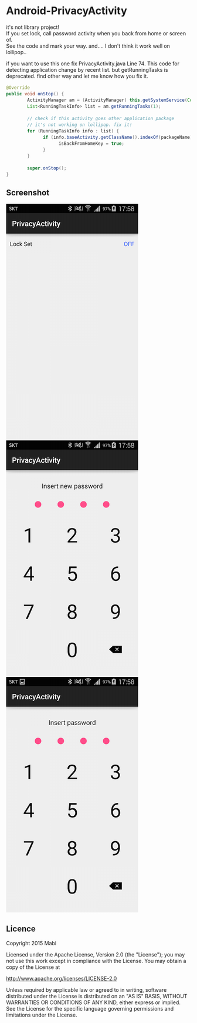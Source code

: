 # Android-PrivacyActivity
it's not library project!<br/>
If you set lock, call password activity when you back from home or screen of.<br/>
See the code and mark your way. and.... I don't think it work well on lollipop..

if you want to use this one fix PrivacyActivity.java Line 74. This code for detecting application change by recent list. but getRunningTasks is deprecated. find other way and let me know how you fix it.
```java
@Override
public void onStop() {
		ActivityManager am = (ActivityManager) this.getSystemService(Context.ACTIVITY_SERVICE);
		List<RunningTaskInfo> list = am.getRunningTasks(1);

		// check if this activity goes other application package
		// it's not working on lollipop. fix it!
		for (RunningTaskInfo info : list) {
			  if (info.baseActivity.getClassName().indexOf(packageName) < 0) {
				    isBackFromHomeKey = true;
			  }
		}
		
		super.onStop();
}
```

## Screenshot
![](./screenshot_04.png)<br/>
![](./screenshot_05.png)<br/>
![](./screenshot_06.png)<br/>

## Licence
Copyright 2015 Mabi

Licensed under the Apache License, Version 2.0 (the "License"); you may not use this work except in compliance with the License. You may obtain a copy of the License at

http://www.apache.org/licenses/LICENSE-2.0

Unless required by applicable law or agreed to in writing, software distributed under the License is distributed on an "AS IS" BASIS, WITHOUT WARRANTIES OR CONDITIONS OF ANY KIND, either express or implied. See the License for the specific language governing permissions and limitations under the License.
